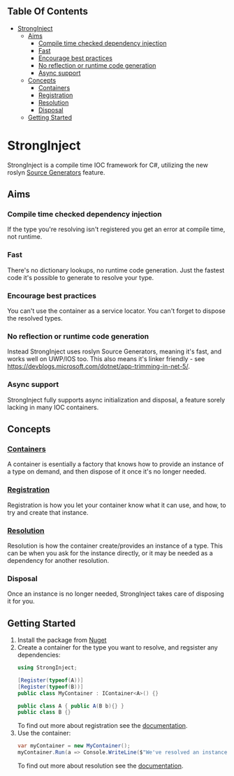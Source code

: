 <!-- START doctoc generated TOC please keep comment here to allow auto update -->
<!-- DON'T EDIT THIS SECTION, INSTEAD RE-RUN doctoc TO UPDATE -->
## Table Of Contents

- [StrongInject](#stronginject)
  - [Aims](#aims)
    - [Compile time checked dependency injection](#compile-time-checked-dependency-injection)
    - [Fast](#fast)
    - [Encourage best practices](#encourage-best-practices)
    - [No reflection or runtime code generation](#no-reflection-or-runtime-code-generation)
    - [Async support](#async-support)
  - [Concepts](#concepts)
    - [Containers](#containers)
    - [Registration](#registration)
    - [Resolution](#resolution)
    - [Disposal](#disposal)
  - [Getting Started](#getting-started)

<!-- END doctoc generated TOC please keep comment here to allow auto update -->

# StrongInject

StrongInject is a compile time IOC framework for C#, utilizing the new roslyn [Source Generators](https://devblogs.microsoft.com/dotnet/introducing-c-source-generators/) feature.

## Aims

### Compile time checked dependency injection

If the type you're resolving isn't registered you get an error at compile time, not runtime.

### Fast

There's no dictionary lookups, no runtime code generation. Just the fastest code it's possible to generate to resolve your type.

### Encourage best practices

You can't use the container as a service locator. You can't forget to dispose the resolved types.

### No reflection or runtime code generation

Instead StrongInject uses roslyn Source Generators, meaning it's fast, and works well on UWP/IOS too. This also means it's linker friendly - see https://devblogs.microsoft.com/dotnet/app-trimming-in-net-5/.

### Async support

StrongInject fully supports async initialization and disposal, a feature sorely lacking in many IOC containers.

## Concepts

### [Containers](https://github.com/YairHalberstadt/stronginject/wiki/Containers)

A container is esentially a factory that knows how to provide an instance of a type on demand, and then dispose of it once it's no longer needed.

### [Registration](https://github.com/YairHalberstadt/stronginject/wiki/Registration)

Registration is how you let your container know what it can use, and how, to try and create that instance.


### [Resolution](https://github.com/YairHalberstadt/stronginject/wiki/Resolution)

Resolution is how the container create/provides an instance of a type. This can be when you ask for the instance directly, or it may be needed as a dependency for another resolution.

### Disposal

Once an instance is no longer needed, StrongInject takes care of disposing it for you.

## Getting Started

1. Install the package from [Nuget](https://www.nuget.org/packages/StrongInject/)
2. Create a container for the type you want to resolve, and regsister any dependencies:
    ```csharp
    using StrongInject;
    
    [Register(typeof(A))]
    [Register(typeof(B))]
    public class MyContainer : IContainer<A>() {}
    
    public class A { public A(B b){} }
    public class B {}
    ```
    To find out more about registration see the [documentation](https://github.com/YairHalberstadt/stronginject/wiki/Registration).
3. Use the container:
    ```csharp
    var myContainer = new MyContainer();
    myContainer.Run(a => Console.WriteLine($"We've resolved an instance of A: {a.ToString()}!!"));
    ```
    To find out more about resolution see the [documentation](https://github.com/YairHalberstadt/stronginject/wiki/Resolution).

